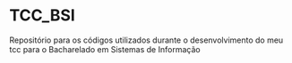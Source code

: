 # TCC_BSI
Repositório para os códigos utilizados durante o desenvolvimento do meu tcc para o Bacharelado em Sistemas de Informação
